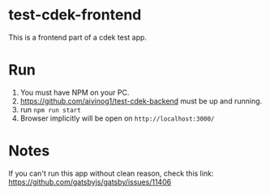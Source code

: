 # test-cdek-frontend
This is a frontend part of a cdek test app.

# Run
1. You must have NPM on your PC.
2. https://github.com/aivinog1/test-cdek-backend must be up and running.
3. run `npm run start`
4. Browser implicitly will be open on `http://localhost:3000/`

# Notes
If you can't run this app without clean reason, check this link:
https://github.com/gatsbyjs/gatsby/issues/11406